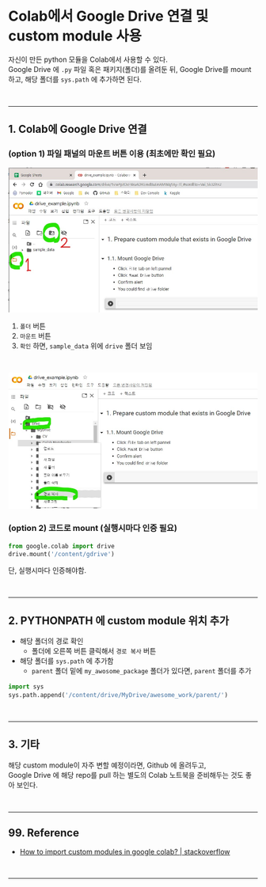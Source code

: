 # Colab에서 Google Drive 연결 및 custom module 사용


자신이 만든 python 모듈을 Colab에서 사용할 수 있다.  
Google Drive 에 `.py` 파일 혹은 패키지(폴더)를 올려둔 뒤,
Google Drive를 mount 하고, 해당 폴더를 `sys.path` 에 추가하면 된다.

<br/>

---

## 1. Colab에 Google Drive 연결

### (option 1) 파일 패널의 마운트 버튼 이용 (최초에만 확인 필요)

![google_drive_mount_1.jpg](/images/ml/google_drive_mount_1.jpg)
1. `폴더` 버튼
2. `마운트` 버튼
3. `확인` 하면, `sample_data` 위에 `drive` 폴더 보임

<br/>

![google_drive_mount_2.jpg](/images/ml/google_drive_mount_2.jpg)

### (option 2) 코드로 mount (실행시마다 인증 필요)
```python
from google.colab import drive
drive.mount('/content/gdrive')
```
단, 실행시마다 인증해야함.

<br/>

---

## 2. PYTHONPATH 에 custom module 위치 추가

- 해당 폴더의 경로 확인
    - 폴더에 오른쪽 버튼 클릭해서 `경로 복사` 버튼
- 해당 폴더를 `sys.path` 에 추가함
    - `parent` 폴더 밑에 `my_awosome_package` 폴더가 있다면, `parent` 폴더를 추가

```python
import sys
sys.path.append('/content/drive/MyDrive/awesome_work/parent/')
```

<br/>

---

## 3. 기타

해당 custom module이 자주 변할 예정이라면, Github 에 올려두고,  
Google Drive 에 해당 repo를 pull 하는 별도의 Colab 노트북을 준비해두는 것도 좋아 보인다.

<br/>

---

## 99. Reference

- [How to import custom modules in google colab? | stackoverflow](https://stackoverflow.com/a/52744016)

<br/>

---

